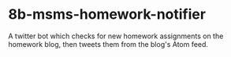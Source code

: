 # 8b-msms-homework-notifier
A twitter bot which checks for new homework assignments on the homework blog, then tweets them from the blog's Atom feed.
